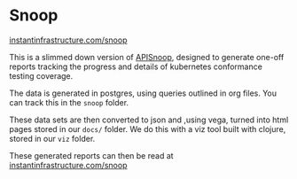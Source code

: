 # Snoop
[instantinfrastructure.com/snoop](https://instantinfrastructure.com/snoop)

This is a slimmed down version of [APISnoop](https://apisnoop.cncf.io),  designed to generate one-off reports tracking the progress and details of kubernetes conformance testing coverage.

The data is generated in postgres, using queries outlined in org files.  You can track this in the `snoop` folder.

These data sets are then converted to json and ,using vega, turned into html pages stored in our `docs/` folder.  We do this with a viz tool built with clojure, stored in our `viz` folder.

These generated reports can then be read at [instantinfrastructure.com/snoop](https://instantinfrastructure.com/snoop)
